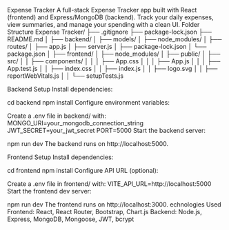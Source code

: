 Expense Tracker
A full-stack Expense Tracker app built with React (frontend) and Express/MongoDB (backend). Track your daily expenses, view summaries, and manage your spending with a clean UI.
Folder Structure
Expense Tracker/
├── .gitignore
├── package-lock.json
├── README.md
│
├── backend/
│   ├── models/
│   ├── node_modules/
│   ├── routes/
│   ├── app.js
│   ├── server.js
│   ├── package-lock.json
│   └── package.json
│
├── frontend/
│   ├── node_modules/
│   ├── public/
│   ├── src/
│   │   ├── components/
│   │   │   ├── App.css
│   │   │   ├── App.js
│   │   │   ├── App.test.js
│   │   ├── index.css
│   │   ├── index.js
│   │   ├── logo.svg
│   │   ├── reportWebVitals.js
│   │   └── setupTests.js

Backend Setup
Install dependencies:

cd backend
npm install
Configure environment variables:

Create a .env file in backend/ with:
MONGO_URI=your_mongodb_connection_string
JWT_SECRET=your_jwt_secret
PORT=5000
Start the backend server:

npm run dev
The backend runs on http://localhost:5000.

Frontend Setup
Install dependencies:

cd frontend
npm install
Configure API URL (optional):

Create a .env file in frontend/ with:
VITE_API_URL=http://localhost:5000
Start the frontend dev server:

npm run dev
The frontend runs on http://localhost:3000.
echnologies Used
Frontend: React, React Router, Bootstrap, Chart.js
Backend: Node.js, Express, MongoDB, Mongoose, JWT, bcrypt

